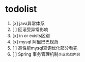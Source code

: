 # todolist

1. [x] java异常体系
2. [ ] 回滚受异常影响
3. [x] in or exists区别
4. [x] mysql 阿里巴巴规范
5. [ ] 高性能mysql查询优化部分看完
6. [ ] Spring 事务管理机制`企业实战内容`
